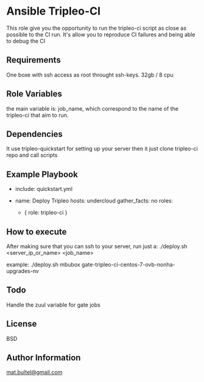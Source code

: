 Ansible Tripleo-CI
==================

This role give you the opportunity to run the tripleo-ci script as close as
possible to the CI run.
It's allow you to reproduce CI failures and being able to debug the CI

Requirements
------------

One boxe with ssh access as root throught ssh-keys.
32gb / 8 cpu

Role Variables
--------------

the main variable is: job_name, which correspond to the name of the tripleo-ci
that aim to run.

Dependencies
------------

It use tripleo-quickstart for setting up your server then it just clone
tripleo-ci repo and call scripts

Example Playbook
----------------

- include: quickstart.yml

- name:  Deploy Tripleo
  hosts: undercloud
  gather_facts: no
  roles:
    - { role: tripleo-ci }

How to execute
--------------

After making sure that you can ssh to your server, run just a:
./deploy.sh <server_ip_or_name> <job_name>

example:
./deploy.sh mbubox gate-tripleo-ci-centos-7-ovb-nonha-upgrades-nv

Todo
----

Handle the zuul variable for gate jobs

License
-------

BSD

Author Information
------------------

mat.bultel@gmail.com
